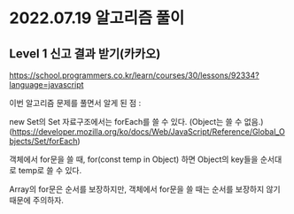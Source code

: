 # 2022.07.19 알고리즘 풀이

## Level 1 신고 결과 받기(카카오)

https://school.programmers.co.kr/learn/courses/30/lessons/92334?language=javascript

이번 알고리즘 문제를 풀면서 알게 된 점 :

new Set의 Set 자료구조에서는 forEach를 쓸 수 있다. (Object는 쓸 수 없음.)\
(https://developer.mozilla.org/ko/docs/Web/JavaScript/Reference/Global_Objects/Set/forEach)

객체에서 for문을 쓸 때, for(const temp in Object) 하면 Object의 key들을 순서대로 temp로 쓸 수 있다.

Array의 for문은 순서를 보장하지만, 객체에서 for문을 쓸 때는 순서를 보장하지 않기 때문에 주의하자.
